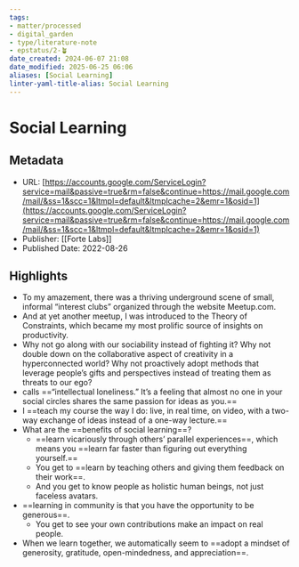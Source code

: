 ```yaml
---
tags: 
- matter/processed
- digital_garden
- type/literature-note
- epstatus/2-🪴
date_created: 2024-06-07 21:08
date_modified: 2025-06-25 06:06
aliases: [Social Learning]
linter-yaml-title-alias: Social Learning
---
```

# Social Learning

## Metadata

* URL: [https://accounts.google.com/ServiceLogin?service=mail&passive=true&rm=false&continue=https://mail.google.com/mail/&ss=1&scc=1&ltmpl=default&ltmplcache=2&emr=1&osid=1](https://accounts.google.com/ServiceLogin?service=mail&passive=true&rm=false&continue=https://mail.google.com/mail/&ss=1&scc=1&ltmpl=default&ltmplcache=2&emr=1&osid=1)
* Publisher: [[Forte Labs]]
* Published Date: 2022-08-26

## Highlights

* To my amazement, there was a thriving underground scene of small, informal “interest clubs” organized through the website Meetup.com.
* And at yet another meetup, I was introduced to the Theory of Constraints, which became my most prolific source of insights on productivity.
* Why not go along with our sociability instead of fighting it? Why not double down on the collaborative aspect of creativity in a hyperconnected world? Why not proactively adopt methods that leverage people’s gifts and perspectives instead of treating them as threats to our ego?
* calls ==“intellectual loneliness.” It’s a feeling that almost no one in your social circles shares the same passion for ideas as you.==
* I ==teach my course the way I do: live, in real time, on video, with a two-way exchange of ideas instead of a one-way lecture.==
* What are the ==benefits of social learning==?
	* ==learn vicariously through others’ parallel experiences==, which means you ==learn far faster than figuring out everything yourself.==
	* You get to ==learn by teaching others and giving them feedback on their work==. 
	* And you get to know people as holistic human beings, not just faceless avatars.
* ==learning in community is that you have the opportunity to be generous==.
	* You get to see your own contributions make an impact on real people.
* When we learn together, we automatically seem to ==adopt a mindset of generosity, gratitude, open-mindedness, and appreciation==.